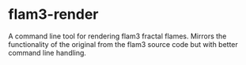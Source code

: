 # flam3-render

A command line tool for rendering flam3 fractal flames. Mirrors the
functionality of the original from the flam3 source code but with better command
line handling.
